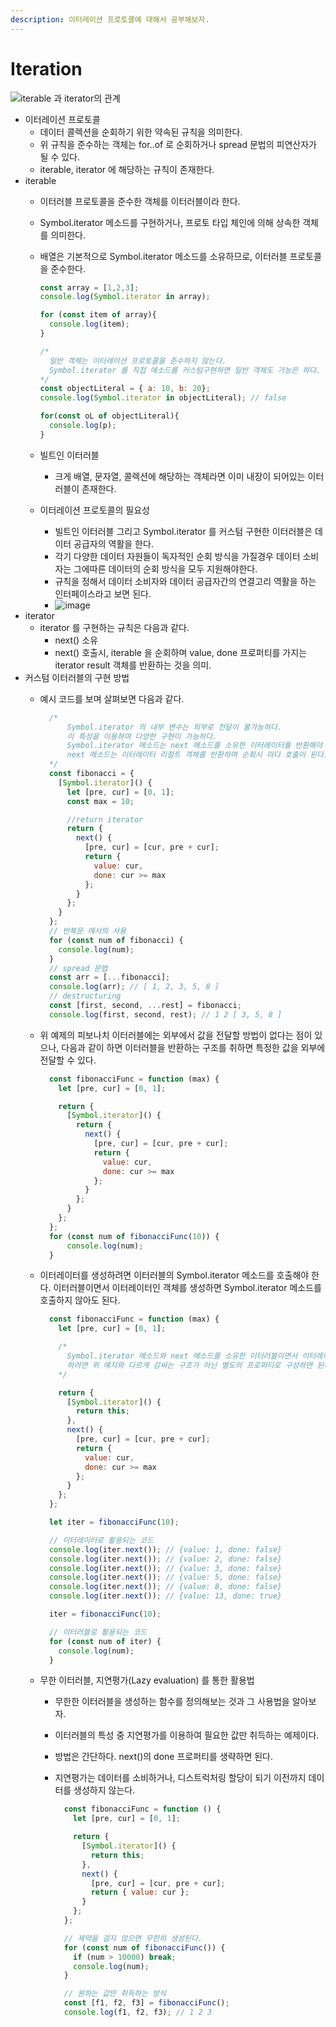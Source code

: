 ```yaml
---
description: 이터레이션 프로토콜에 대해서 공부해보자.
---
```


# Iteration



![iterable &#xACFC; iterator&#xC758; &#xAD00;&#xACC4;](https://user-images.githubusercontent.com/16012504/66713227-ec0a4a80-ede2-11e9-98c5-ee2f330a42e4.png)

* 이터레이션 프로토콜
  * 데이터 콜렉션을 순회하기 위한 약속된 규칙을 의미한다.
  * 위 규칙을 준수하는 객체는 for..of 로 순회하거나 spread 문법의 피연산자가 될 수 있다.
  * iterable, iterator 에 해당하는 규칙이 존재한다.
* iterable
  * 이터러블 프로토콜을 준수한 객체를 이터러블이라 한다.
  * Symbol.iterator 메소드를 구현하거나, 프로토 타입 체인에 의해 상속한 객체를 의미한다.
  * 배열은 기본적으로 Symbol.iterator 메소드를 소유하므로, 이터러블 프로토콜을 준수한다.

    ```javascript
    const array = [1,2,3];
    console.log(Symbol.iterator in array);

    for (const item of array){
      console.log(item);
    }

    /* 
      일반 객체는 이터레이션 프로토콜을 준수하지 않는다.
      Symbol.iterator 를 직접 메소드를 커스텀구현하면 일반 객체도 가능은 하다.
    */
    const objectLiteral = { a: 10, b: 20};
    console.log(Symbol.iterator in objectLiteral); // false

    for(const oL of objectLiteral){
      console.log(p);
    }
    ```

  * 빌트인 이터러블
    * 크게 배열, 문자열, 콜렉션에 해당하는 객체라면 이미 내장이 되어있는 이터러블이 존재한다.
  * 이터레이션 프로토콜의 필요성
    * 빌트인 이터러블 그리고 Symbol.iterator 를 커스텀 구현한 이터러블은 데이터 공급자의 역활을 한다.
    * 각기 다양한 데이터 자원들이 독자적인 순회 방식을 가질경우 데이터 소비자는 그에따른 데이터의 순회 방식을 모두 지원해야한다.
    * 규칙을 정해서 데이터 소비자와 데이터 공급자간의 연결고리 역활을 하는 인터페이스라고 보면 된다.
    * ![image](https://user-images.githubusercontent.com/16012504/66713231-fb899380-ede2-11e9-8493-29bfb6d8e529.png)                
* iterator
  * iterator 를 구현하는 규칙은 다음과 같다.
    * next\(\) 소유
    * next\(\) 호출시, iterable 을 순회하며 value, done 프로퍼티를 가지는 iterator result 객체를 반환하는 것을 의미.
* 커스텀 이터러블의 구현 방법
  * 예시 코드를 보며 살펴보면 다음과 같다.

    ```javascript
      /*
          Symbol.iterator 의 내부 변수는 외부로 전달이 불가능하다.
          이 특성을 이용하여 다양한 구현이 가능하다.
          Symbol.iterator 메소드는 next 메소드를 소유한 이터레이터를 반환해야 한다.
          next 메소드는 이터레이터 리절트 객체를 반환하며 순회시 마다 호출이 된다.
      */    
      const fibonacci = {      
        [Symbol.iterator]() {
          let [pre, cur] = [0, 1];        
          const max = 10;        

          //return iterator  
          return {          
            next() {
              [pre, cur] = [cur, pre + cur];
              return {
                value: cur,
                done: cur >= max
              };
            }
          };
        }
      };   
      // 반복문 에서의 사용        
      for (const num of fibonacci) {      
        console.log(num); 
      }
      // spread 문법
      const arr = [...fibonacci];
      console.log(arr); // [ 1, 2, 3, 5, 8 ]
      // destructuring
      const [first, second, ...rest] = fibonacci;
      console.log(first, second, rest); // 1 2 [ 3, 5, 8 ]
    ```

  * 위 예제의 피보나치 이터러블에는 외부에서 값을 전달할 방법이 없다는 점이 있으나, 다음과 같이 하면 이터러블을 반환하는 구조를 취하면 특정한 값을 외부에 전달할 수 있다.

    ```javascript
      const fibonacciFunc = function (max) {
        let [pre, cur] = [0, 1];

        return {            
          [Symbol.iterator]() {              
            return {                
              next() {
                [pre, cur] = [cur, pre + cur];
                return {
                  value: cur,
                  done: cur >= max
                };
              }
            };
          }
        };
      };
      for (const num of fibonacciFunc(10)) {
          console.log(num);
      }
    ```

  * 이터레이터를 생성하려면 이터러블의 Symbol.iterator 메소드를 호출해야 한다. 이터러블이면서 이터레이터인 객체를 생성하면 Symbol.iterator 메소드를 호출하지 않아도 된다.

    ```javascript
      const fibonacciFunc = function (max) {
        let [pre, cur] = [0, 1];

        /*
          Symbol.iterator 메소드와 next 메소드를 소유한 이터러블이면서 이터레이터인 객체를 반환
          하려면 위 예지와 다르게 감싸는 구조가 아닌 별도의 프로퍼티로 구성하면 된다. 
        */

        return {            
          [Symbol.iterator]() {
            return this;
          },            
          next() {
            [pre, cur] = [cur, pre + cur];
            return {
              value: cur,
              done: cur >= max
            };
          }
        };
      };        

      let iter = fibonacciFunc(10);

      // 이터레이터로 활용되는 코드
      console.log(iter.next()); // {value: 1, done: false}
      console.log(iter.next()); // {value: 2, done: false}
      console.log(iter.next()); // {value: 3, done: false}
      console.log(iter.next()); // {value: 5, done: false}
      console.log(iter.next()); // {value: 8, done: false}
      console.log(iter.next()); // {value: 13, done: true}

      iter = fibonacciFunc(10);

      // 이터러블로 활용되는 코드
      for (const num of iter) {
        console.log(num);
      }
    ```

  * 무한 이터러블, 지연평가\(Lazy evaluation\) 를 통한 활용법
    * 무한한 이터러블을 생성하는 함수를 정의해보는 것과 그 사용법을 알아보자.
    * 이터러블의 특성 중 지연평가를 이용하여 필요한 값만 취득하는 예제이다.
    * 방법은 간단하다. next\(\)의 done 프로퍼티를 생략하면 된다.
    * 지연평가는 데이터를 소비하거나, 디스트럭처링 할당이 되기 이전까지 데이터를 생성하지 않는다.

      ```javascript
        const fibonacciFunc = function () {
          let [pre, cur] = [0, 1];

          return {
            [Symbol.iterator]() {
              return this;
            },
            next() {
              [pre, cur] = [cur, pre + cur];                  
              return { value: cur };
            }
          };
        };            

        // 제약을 걸지 않으면 무한히 생성된다.
        for (const num of fibonacciFunc()) {
          if (num > 10000) break;
          console.log(num);
        }

        // 원하는 값만 취득하는 방식
        const [f1, f2, f3] = fibonacciFunc();
        console.log(f1, f2, f3); // 1 2 3
      ```

